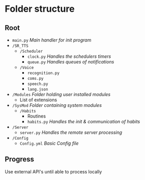 # Folder structure

## Root
- `main.py` *Main handler for init program*
- `/SR_TTS`
  - `/Scheduler`
    - `clock.py` *Handles the schedulers timers*
    - `queue.py` *Handles queues of notifications*
  - `/Voice`
    - `recognition.py`
    - `coms.py`
    - `speech.py`
    - `lang.json`
- `/Modules` *Folder holding user installed modules*
  - List of extensions
- `/SysMod` *Folder containing system modules*
  - `/Habits`
    - Routines
    - `habits.py` *Handles the init & communication of habits*
- `/Server`
  - `server.py` *Handles the remote server processing*
- `/Config`
  - `Config.yml` *Basic Config file*

## Progress
Use external API's until able to process locally